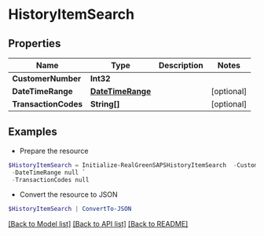 # HistoryItemSearch
## Properties

Name | Type | Description | Notes
------------ | ------------- | ------------- | -------------
**CustomerNumber** | **Int32** |  | 
**DateTimeRange** | [**DateTimeRange**](DateTimeRange.md) |  | [optional] 
**TransactionCodes** | **String[]** |  | [optional] 

## Examples

- Prepare the resource
```powershell
$HistoryItemSearch = Initialize-RealGreenSAPSHistoryItemSearch  -CustomerNumber null `
 -DateTimeRange null `
 -TransactionCodes null
```

- Convert the resource to JSON
```powershell
$HistoryItemSearch | ConvertTo-JSON
```

[[Back to Model list]](../README.md#documentation-for-models) [[Back to API list]](../README.md#documentation-for-api-endpoints) [[Back to README]](../README.md)

